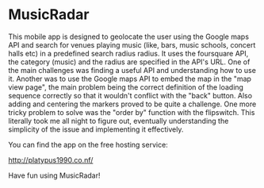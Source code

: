 # MusicRadar

This mobile app is designed to geolocate the user using the Google maps API
and search for venues playing music (like, bars, music schools, concert halls etc) in a predefined search 
radius radius. It uses the foursquare API, the category (music) and the radius are specified in the API's URL.
One of the main challenges was finding a useful API and understanding how to use it. Another was to use 
the Google maps API to embed the map in the "map view page", the main problem being the correct definition 
of the loading sequence correctly so that it wouldn't conflict with the "back" button. Also adding and centering 
the markers proved to be quite a challenge. 
One more tricky problem to solve was the "order by" function with the flipswitch. This literally took me all night
to figure out, eventually understanding the simplicity of the issue and implementing it effectively.

You can find the app on the free hosting service: 

http://platypus1990.co.nf/

Have fun using MusicRadar!
